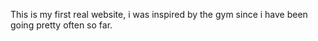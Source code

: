 This is my first real website, i was inspired by the gym since i have been going pretty often so far. 